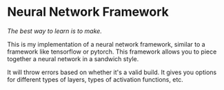 
# Neural Network Framework

*The best way to learn is to make.* 

This is my implementation of a neural network framework, similar to a framework like tensorflow or pytorch. This framework allows you to piece together a neural network in a sandwich style.

It will throw errors based on whether it's a valid build. It gives you options for different types of layers, types of activation functions, etc. 
